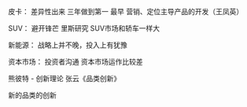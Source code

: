 皮卡：
差异性出来
三年做到第一
最早 营销、定位主导产品的开发（王凤英）

SUV：
避开锋芒
里斯研究 SUV市场和轿车一样大

新能源：
战略上并不晚，投入上有犹豫


资本市场：
投资者沟通
资本市场运作比较差

熊彼特 - 创新理论
张云《品类创新》

新的品类的创新